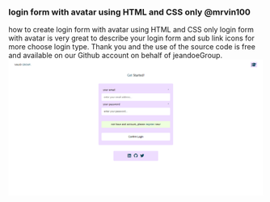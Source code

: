 ### login form with avatar using HTML and CSS only @mrvin100

how to create login form with avatar using HTML and CSS only
login form with avatar is very great to describe your login form and sub link icons for more choose login type.
 Thank you and the use of the source code is free and available on our Github account on behalf of jeandoeGroup.
![cover image](img/large-img.png)
